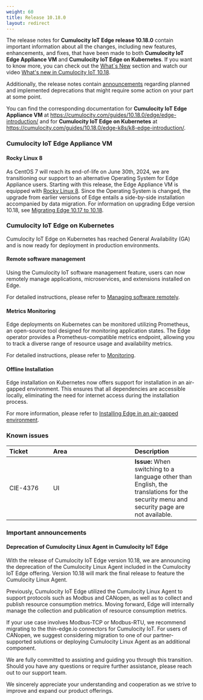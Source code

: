 ```yaml
---
weight: 60
title: Release 10.18.0
layout: redirect
---
```


The release notes for **Cumulocity IoT Edge release 10.18.0** contain important information about all the changes, including new features, enhancements, and fixes, that have been made to both **Cumulocity IoT Edge Appliance VM** and **Cumulocity IoT Edge on Kubernetes**. If you want to know more, you can check out the [What´s New](/release-10-18-0/whatsnew-10-18-0/) section and watch our video [What's new in Cumulocity IoT 10.18](https://www.youtube.com/watch?v=pTouaQbc6SI&list=PLexm-BA6Wrr8AYnu97vpIR7uicD2wsyms).

Additionally, the release notes contain [announcements](/release-10-18-0/edge-10-18-0/#announcements) regarding planned and implemented deprecations that might require some action on your part at some point.


You can find the corresponding documentation for **Cumulocity IoT Edge Appliance VM** at https://cumulocity.com/guides/10.18.0/edge/edge-introduction/ and for **Cumulocity IoT Edge on Kubernetes** at https://cumulocity.com/guides/10.18.0/edge-k8s/k8-edge-introduction/.

### Cumulocity IoT Edge Appliance VM

#### Rocky Linux 8
As CentOS 7 will reach its end-of-life on June 30th, 2024, we are transitioning our support to an alternative Operating System for Edge Appliance users. Starting with this release, the Edge Appliance VM is equipped with [Rocky Linux 8](https://rockylinux.org/). Since the Operating System is changed, the upgrade from earlier versions of Edge entails a side-by-side installation accompanied by data migration. For information on upgrading Edge version 10.18, see [Migrating Edge 10.17 to 10.18](https://cumulocity.com/guides/10.18.0/edge/update-bundle/migration-1017-to-1018/).

### Cumulocity IoT Edge on Kubernetes
Cumulocity IoT Edge on Kubernetes has reached General Availability (GA) and is now ready for deployment in production environments.

#### Remote software management

Using the Cumulocity IoT software management feature, users can now remotely manage applications, microservices, and extensions installed on Edge.

For detailed instructions, please refer to [Managing software remotely](https://cumulocity.com/guides/10.18.0/edge-k8s/k8-edge-connecting-edge-to-cloud-bundle/software-management-docs).

#### Metrics Monitoring

Edge deployments on Kubernetes can be monitored utilizing Prometheus, an open-source tool designed for monitoring application states. The Edge operator provides a Prometheus-compatible metrics endpoint, allowing you to track a diverse range of resource usage and availability metrics.

For detailed instructions, please refer to [Monitoring](https://cumulocity.com/guides/10.18.0/edge-k8s/edge-operations-bundle/monitoring).

#### Offline Installation

Edge installation on Kubernetes now offers support for installation in an air-gapped environment. This ensures that all dependencies are accessible locally, eliminating the need for internet access during the installation process.

For more information, please refer to [Installing Edge in an air-gapped environment](https://cumulocity.com/guides/10.18.0/edge-k8s/installing-edge-on-k8-bundle/air-gapped-installation).

### Known issues

|<div style="width:100px">Ticket</div>|<div style="width:200px">Area</div>|Description
|:---|:---|:---
|CIE-4376|UI|**Issue:** When switching to a language other than English, the translations for the security menu and security page are not available.

### Important announcements

#### Deprecation of Cumulocity Linux Agent in Cumulocity IoT Edge

With the release of Cumulocity IoT Edge version 10.18, we are announcing the deprecation of the Cumulocity Linux Agent included in the Cumulocity IoT Edge offering. Version 10.18 will mark the final release to feature the Cumulocity Linux Agent.

Previously, Cumulocity IoT Edge utilized the Cumulocity Linux Agent to support protocols such as Modbus and CANopen, as well as to collect and publish resource consumption metrics. Moving forward, Edge will internally manage the collection and publication of resource consumption metrics.

If your use case involves Modbus-TCP or Modbus-RTU, we recommend migrating to the thin-edge.io connectors for Cumulocity IoT. For users of CANopen, we suggest considering migration to one of our partner-supported solutions or deploying Cumulocity Linux Agent as an additional component.

We are fully committed to assisting and guiding you through this transition. Should you have any questions or require further assistance, please reach out to our support team.

We sincerely appreciate your understanding and cooperation as we strive to improve and expand our product offerings.
